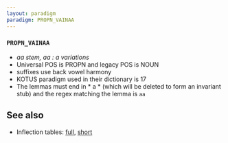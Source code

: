 ```yaml
---
layout: paradigm
paradigm: PROPN_VAINAA
---
```

### ` PROPN_VAINAA `

* _aa stem, aa : a variations_
* Universal POS is PROPN and legacy POS is NOUN
* suffixes use back vowel harmony
* KOTUS paradigm used in their dictionary is 17
* The lemmas must end in * a * (which will be deleted to form an invariant stub) and the regex matching the lemma is ` aa `

## See also

* Inflection tables: [full](gen/V/Vainaa.html), [short](gen/V/Vainaa_wikt.html)

